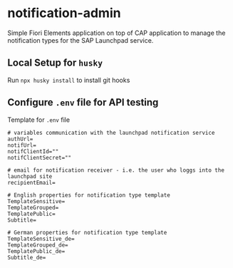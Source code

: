 # notification-admin

Simple Fiori Elements application on top of CAP application to manage the notification types for the SAP Launchpad service.

## Local Setup for `husky`

Run `npx husky install` to install git hooks

## Configure `.env` file for API testing

Template for `.env` file

```properties
# variables communication with the launchpad notification service
authUrl=
notifUrl=
notifClientId=""
notifClientSecret=""

# email for notification receiver - i.e. the user who loggs into the launchpad site
recipientEmail=

# English properties for notification type template
TemplateSensitive=
TemplateGrouped=
TemplatePublic=
Subtitle=

# German properties for notification type template
TemplateSensitive_de=
TemplateGrouped_de=
TemplatePublic_de=
Subtitle_de=
```
